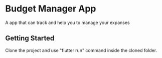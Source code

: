 # Budget Manager App

A app that can track and help you to manage your expanses

## Getting Started

Clone the project and use "flutter run" command inside the cloned folder.